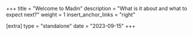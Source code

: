 +++
title = "Welcome to Madin"
description = "What is it about and what to expect next?"
weight = 1
insert_anchor_links = "right"

[extra]
type = "standalone"
date = "2023-09-15"
+++
